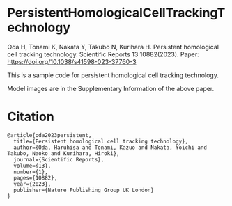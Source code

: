 # PersistentHomologicalCellTrackingTechnology
Oda H, Tonami K, Nakata Y, Takubo N, Kurihara H. Persistent homological cell tracking technology.
Scientific Reports 13 10882(2023).
Paper: https://doi.org/10.1038/s41598-023-37760-3

This is a sample code for persistent homological cell tracking technology.

Model images are in the Supplementary Information of the above paper.

# Citation
```
@article{oda2023persistent,
  title={Persistent homological cell tracking technology},
  author={Oda, Haruhisa and Tonami, Kazuo and Nakata, Yoichi and Takubo, Naoko and Kurihara, Hiroki},
  journal={Scientific Reports},
  volume={13},
  number={1},
  pages={10882},
  year={2023},
  publisher={Nature Publishing Group UK London}
}
```
